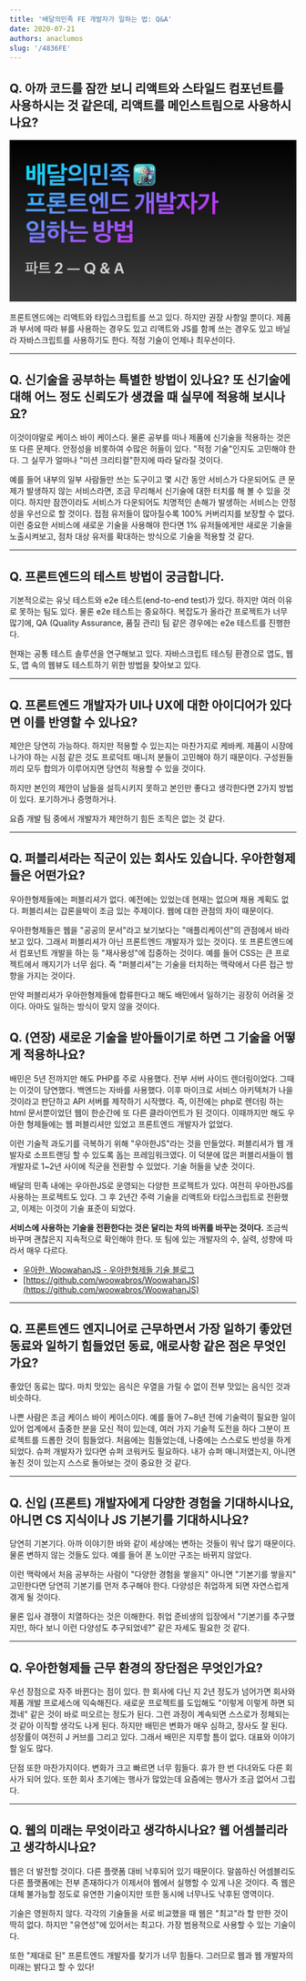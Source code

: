 ```yaml
---
title: '배달의민족 FE 개발자가 일하는 법: Q&A'
date: 2020-07-21
authors: anaclumos
slug: '/4836FE'
---
```


## Q. 아까 코드를 잠깐 보니 리액트와 스타일드 컴포넌트를 사용하시는 것 같은데, 리액트를 메인스트림으로 사용하시나요?

![배달의민족 프론트엔드 개발자가 일하는 방법 (Part 2: Q&A)](images/min-baemin.002.png)

프론트엔드에는 리액트와 타입스크립트를 쓰고 있다. 하지만 권장 사항일 뿐이다. 제품과 부서에 따라 뷰를 사용하는 경우도 있고 리액트와 JS를 함께 쓰는 경우도 있고 바닐라 자바스크립트를 사용하기도 한다. 적정 기술이 언제나 최우선이다.

---

## Q. 신기술을 공부하는 특별한 방법이 있나요? 또 신기술에 대해 어느 정도 신뢰도가 생겼을 때 실무에 적용해 보시나요?

이것이야말로 케이스 바이 케이스다. 물론 공부를 떠나 제품에 신기술을 적용하는 것은 또 다른 문제다. 안정성을 비롯하여 수많은 허들이 있다. "적정 기술"인지도 고민해야 한다. 그 실무가 얼마나 "미션 크리티컬"한지에 따라 달라질 것이다.

예를 들어 내부의 일부 사람들만 쓰는 도구이고 몇 시간 동안 서비스가 다운되어도 큰 문제가 발생하지 않는 서비스라면, 조금 무리해서 신기술에 대한 터치를 해 볼 수 있을 것이다. 하지만 잠깐이라도 서비스가 다운되어도 치명적인 손해가 발생하는 서비스는 안정성을 우선으로 할 것이다. 접점 유저들이 많아질수록 100% 커버리지를 보장할 수 없다. 이런 중요한 서비스에 새로운 기술을 사용해야 한다면 1% 유저들에게만 새로운 기술을 노출시켜보고, 점차 대상 유저를 확대하는 방식으로 기술을 적용할 것 같다.

---

## Q. 프론트엔드의 테스트 방법이 궁금합니다.

기본적으로는 유닛 테스트와 e2e 테스트(end-to-end test)가 있다. 하지만 여러 이유로 못하는 팀도 있다. 물론 e2e 테스트는 중요하다. 복잡도가 올라간 프로젝트가 너무 많기에, QA (Quality Assurance, 품질 관리) 팀 같은 경우에는 e2e 테스트를 진행한다.

현재는 공통 테스트 솔루션을 연구해보고 있다. 자바스크립트 테스팅 환경으로 앱도, 웹도, 앱 속의 웹뷰도 테스트하기 위한 방법을 찾아보고 있다.

---

## Q. 프론트엔드 개발자가 UI나 UX에 대한 아이디어가 있다면 이를 반영할 수 있나요?

제안은 당연히 가능하다. 하지만 적용할 수 있는지는 마찬가지로 케바케. 제품이 시장에 나가야 하는 시점 같은 것도 프로덕트 매니저 분들이 고민해야 하기 때문이다. 구성원들끼리 모두 합의가 이루어지면 당연히 적용할 수 있을 것이다.

하지만 본인의 제안이 남들을 설득시키지 못하고 본인만 좋다고 생각한다면 2가지 방법이 있다. 포기하거나 증명하거나.

요즘 개발 팀 중에서 개발자가 제안하기 힘든 조직은 없는 것 같다.

---

## Q. 퍼블리셔라는 직군이 있는 회사도 있습니다. 우아한형제들은 어떤가요?

우아한형제들에는 퍼블리셔가 없다. 예전에는 있었는데 현재는 없으며 채용 계획도 없다. 퍼블리셔는 갑론을박이 조금 있는 주제이다. 웹에 대한 관점의 차이 때문이다.

우아한형제들은 웹을 "공공의 문서"라고 보기보다는 "애플리케이션"의 관점에서 바라보고 있다. 그래서 퍼블리셔가 아닌 프론트엔드 개발자가 있는 것이다. 또 프론트엔드에서 컴포넌트 개발을 하는 등 "재사용성"에 집중하는 것이다. 예를 들어 CSS는 큰 프로젝트에서 깨지기가 너무 쉽다. 즉 "퍼블리셔"는 기술을 터치하는 맥락에서 다른 접근 방향을 가지는 것이다.

만약 퍼블리셔가 우아한형제들에 합류한다고 해도 배민에서 일하기는 굉장히 어려울 것이다. 아마도 일하는 방식이 맞지 않을 것이다.

## Q. (연장) 새로운 기술을 받아들이기로 하면 그 기술을 어떻게 적용하나요?

배민은 5년 전까지만 해도 PHP를 주로 사용했다. 전부 서버 사이드 렌더링이었다. 그때는 이것이 당연했다. 백엔드는 자바를 사용했다. 이후 마이크로 서비스 아키텍처가 나을 것이라고 판단하고 API 서버를 제작하기 시작했다. 즉, 이전에는 php로 렌더링 하는 html 문서뿐이었던 웹이 한순간에 또 다른 클라이언트가 된 것이다. 이때까지만 해도 우아한 형제들에는 웹 퍼블리셔만 있었고 프론트엔드 개발자가 없었다.

이런 기술적 과도기를 극복하기 위해 "우아한JS"라는 것을 만들었다. 퍼블리셔가 웹 개발자로 소프트랜딩 할 수 있도록 돕는 프레임워크였다. 이 덕분에 많은 퍼블리셔들이 웹 개발자로 1~2년 사이에 직군을 전환할 수 있었다. 기술 허들을 낮춘 것이다.

배달의 민족 내에는 우아한JS로 운영되는 다양한 프로젝트가 있다. 여전히 우아한JS를 사용하는 프로젝트도 있다. 그 후 2년간 주력 기술을 리액트와 타입스크립트로 전환했고, 이제는 이것이 기술 표준이 되었다.

**서비스에 사용하는 기술을 전환한다는 것은 달리는 차의 바퀴를 바꾸는 것이다.** 조금씩 바꾸며 괜찮은지 지속적으로 확인해야 한다. 또 팀에 있는 개발자의 수, 실력, 성향에 따라서 매우 다르다.

- [우아한, WoowahanJS - 우아한형제들 기술 블로그](https://woowabros.github.io/tools/2016/09/07/woowahan-js.html)
- [https://github.com/woowabros/WoowahanJS](https://github.com/woowabros/WoowahanJS)

---

## Q. 프론트엔드 엔지니어로 근무하면서 가장 일하기 좋았던 동료와 일하기 힘들었던 동료, 애로사항 같은 점은 무엇인가요?

좋았던 동료는 많다. 마치 맛있는 음식은 우열을 가릴 수 없이 전부 맛있는 음식인 것과 비슷하다.

나쁜 사람은 조금 케이스 바이 케이스이다. 예를 들어 7~8년 전에 기술력이 필요한 일이 있어 업계에서 출중한 분을 모신 적이 있는데, 여러 가지 기술적 도전을 하다 그분이 프로젝트를 드롭한 것이 힘들었다. 처음에는 힘들었는데, 나중에는 스스로도 반성을 하게 되었다. 슈퍼 개발자가 있다면 슈퍼 코워커도 필요하다. 내가 슈퍼 매니저였는지, 아니면 놓친 것이 있는지 스스로 돌아보는 것이 중요한 것 같다.

---

## Q. 신입 (프론트) 개발자에게 다양한 경험을 기대하시나요, 아니면 CS 지식이나 JS 기본기를 기대하시나요?

당연히 기본기다. 아까 이야기한 바와 같이 세상에는 변하는 것들이 워낙 많기 때문이다. 물론 변하지 않는 것들도 있다. 예를 들어 폰 노이만 구조는 바뀌지 않았다.

이런 맥락에서 처음 공부하는 사람이 "다양한 경험을 쌓을지" 아니면 "기본기를 쌓을지" 고민한다면 당연히 기본기를 먼저 추구해야 한다. 다양성은 취업하게 되면 자연스럽게 겪게 될 것이다.

물론 입사 경쟁이 치열하다는 것은 이해한다. 취업 준비생의 입장에서 "기본기를 추구했지만, 하다 보니 이런 다양성도 추구되었네?" 같은 자세도 필요한 것 같다.

---

## Q. 우아한형제들 근무 환경의 장단점은 무엇인가요?

우선 장점으로 자주 바뀐다는 점이 있다. 한 회사에 다닌 지 2년 정도가 넘어가면 회사와 제품 개발 프로세스에 익숙해진다. 새로운 프로젝트를 도입해도 "이렇게 이렇게 하면 되겠네" 같은 것이 바로 떠오르는 정도가 된다. 그런 과정이 계속되면 스스로가 정체되는 것 같아 이직할 생각도 나게 된다. 하지만 배민은 변화가 매우 심하고, 장사도 잘 된다. 성장률이 여전히 J 커브를 그리고 있다. 그래서 배민은 지루할 틈이 없다. 대표와 이야기할 일도 많다.

단점 또한 마찬가지이다. 변화가 크고 빠르면 너무 힘들다. 휴가 한 번 다녀와도 다른 회사가 되어 있다. 또한 회사 초기에는 행사가 많았는데 요즘에는 행사가 조금 없어서 그립다.

---

## Q. 웹의 미래는 무엇이라고 생각하시나요? 웹 어셈블리라고 생각하시나요?

웹은 더 발전할 것이다. 다른 플랫폼 대비 낙후되어 있기 때문이다. 말씀하신 어셈블리도 다른 플랫폼에는 전부 존재하다가 이제서야 웹에서 실행할 수 있게 나온 것이다. 즉 웹은 대체 불가능할 정도로 유연한 기술이지만 또한 동시에 너무나도 낙후된 영역이다.

기술은 영원하지 않다. 각각의 기술들을 서로 비교했을 때 웹은 "최고"라 할 만한 것이 딱히 없다. 하지만 "유연성"에 있어서는 최고다. 가장 범용적으로 사용할 수 있는 기술이다.

또한 "제대로 된" 프론트엔드 개발자를 찾기가 너무 힘들다. 그러므로 웹과 웹 개발자의 미래는 밝다고 할 수 있다!
